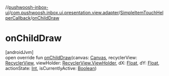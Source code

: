 //[pushwoosh-inbox-ui](../../../index.md)/[com.pushwoosh.inbox.ui.presentation.view.adapter](../index.md)/[SimpleItemTouchHelperCallback](index.md)/[onChildDraw](on-child-draw.md)

# onChildDraw

[androidJvm]\
open override fun [onChildDraw](on-child-draw.md)(canvas: [Canvas](https://developer.android.com/reference/kotlin/android/graphics/Canvas.html), recyclerView: [RecyclerView](https://developer.android.com/reference/kotlin/androidx/recyclerview/widget/RecyclerView.html), viewHolder: [RecyclerView.ViewHolder](https://developer.android.com/reference/kotlin/androidx/recyclerview/widget/RecyclerView.ViewHolder.html), dX: [Float](https://kotlinlang.org/api/latest/jvm/stdlib/kotlin-stdlib/kotlin/-float/index.html), dY: [Float](https://kotlinlang.org/api/latest/jvm/stdlib/kotlin-stdlib/kotlin/-float/index.html), actionState: [Int](https://kotlinlang.org/api/latest/jvm/stdlib/kotlin-stdlib/kotlin/-int/index.html), isCurrentlyActive: [Boolean](https://kotlinlang.org/api/latest/jvm/stdlib/kotlin-stdlib/kotlin/-boolean/index.html))
